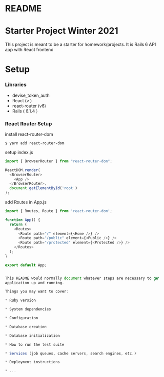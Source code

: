# README

# Starter Project Winter 2021

This project is meant to be a starter for homework/projects.
It is Rails 6 API app with React frontend

# Setup

### Libraries
- devise_token_auth
- React (v )
- react-router (v6)
- Rails ( 6.1.4 )

### React Router Setup

install react-router-dom
```
$ yarn add react-router-dom
```

setup index.js
```javascript
import { BrowserRouter } from "react-router-dom";

ReactDOM.render(
  <BrowserRouter>
    <App />
  </BrowserRouter>,
  document.getElementById('root')
);
```
add Routes in App.js
```javascript
import { Routes, Route } from 'react-router-dom';

function App() {
  return (
    <Routes>
      <Route path="/" element={<Home />} />
      <Route path="/public" element={<Public />} />
      <Route path="/protected" element={<Protected />} />
    </Routes>
  );
}

export default App;


This README would normally document whatever steps are necessary to get the
application up and running.

Things you may want to cover:

* Ruby version

* System dependencies

* Configuration

* Database creation

* Database initialization

* How to run the test suite

* Services (job queues, cache servers, search engines, etc.)

* Deployment instructions

* ...
